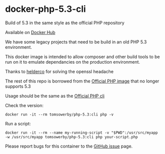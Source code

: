 # docker-php-5.3-cli
Build of 5.3 in the same style as the official PHP repository

Available on [Docker Hub](https://hub.docker.com/r/colinodell/php-5.3/)

We have some legacy projects that need to be build in an old PHP 5.3 environment.

This docker image is intended to allow composer and other build tools to be run on it to emulate dependancies on the production environment.

Thanks to [helderco](https://github.com/helderco/docker-php-5.3) for solving the openssl headache

The rest of this repo is borrowed from the [Official PHP image](https://github.com/docker-library/php) that no longer supports 5.3

Usage should be the same as the [Official PHP cli](https://hub.docker.com/_/php/)

Check the version:

	docker run -it --rm tomsowerby/php-5.3:cli php -v

Run a script:

	docker run -it --rm --name my-running-script -v "$PWD":/usr/src/myapp -w /usr/src/myapp tomsowerby/php-5.3:cli php your-script.php


Please report bugs for this container to the [GitHub issue](https://github.com/colinodell/docker-php-5.3-cli/issues) page.
